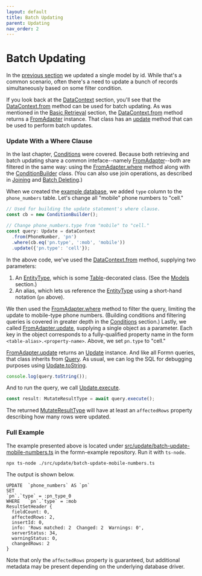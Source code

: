 ```yaml
---
layout: default
title: Batch Updating
parent: Updating
nav_order: 2
---
```


# Batch Updating

In the [previous section](./updating-a-model.html) we updated a single model by
id.  While that's a common scenario, often there's a need to update a bunch of
records simultaneously based on some filter condition.

If you look back at the [DataContext](../datacontext) section, you'll see that
the [DataContext.from](../../api-doc/latest/classes/datacontext.html#from)
method can be used for batch updating.  As was mentioned in the [Basic
Retrieval](../retrieving/basic-retrieval.html) section, the
[DataContext.from](../../api-doc/latest/classes/datacontext.html#from) method
returns a [FromAdapter](../../api-doc/latest/classes/fromadapter.html)
instance.  That class has an
[update](../../api-doc/latest/classes/fromadapter.html#update) method that can
be used to perform batch updates.

### Update With a Where Clause

In the last chapter, [Conditions](../retrieving/conditions.html) were covered.
Because both retrieving and batch updating share a common inteface--namely
[FromAdapter](../../api-doc/latest/classes/fromadapter.html)--both are filtered
in the same way: using the
[FromAdapter.where](../../api-doc/latest/classes/fromadapter.html#where) method
along with the
[ConditionBuilder](../../api-doc/latest/classes/conditionbuilder.html) class.
(You can also use join operations, as described in
[Joining](../retrieving/joining.html) and [Batch
Deleting](../deleting/batch-deleting.html).)

When we created the [example
database](../getting-started/tutorial-database-setup.html), we added `type`
column to the `phone_numbers` table.  Let's change all "mobile" phone numbers
to "cell."

```typescript
// Used for building the update statement's where clause.
const cb = new ConditionBuilder();

// Change phone_numbers.type from "mobile" to "cell."
const query: Update = dataContext
  .from(PhoneNumber, 'pn')
  .where(cb.eq('pn.type', ':mob', 'mobile'))
  .update({'pn.type': 'cell'});
```

In the above code, we've used the
[DataContext.from](../../api-doc/latest/classes/datacontext.html#from) method,
supplying two parameters:

1. An [EntityType](../../api-doc/latest/globals.html#entitytype), which is some
   [Table](../../api-doc/latest/globals.html#table)-decorated class.  (See the
   [Models](../models) section.)
2. An alias, which lets us reference the
   [EntityType](../../api-doc/latest/globals.html#entitytype) using a
   short-hand notation (`pn` above).

We then used the
[FromAdapter.where](../../api-doc/latest/classes/fromadapter.html#where) method
to filter the query, limiting the update to mobile-type phone numbers.
(Building conditions and filtering queries is covered in greater depth in the
[Conditions](../retrieving/conditions.html) section.)  Lastly, we called
[FromAdapter.update](../../api-doc/latest/classes/fromadapter.html#update),
supplying a single object as a parameter.  Each key in the object corresponds
to a fully-qualified property name in the form `<table-alias>.<property-name>`.
Above, we set `pn.type` to "cell."

[FromAdapter.update](../../api-doc/latest/classes/fromadapter.html#update)
returns an [Update](../../api-doc/latest/classes/update.html) instance.  And
like all Formn queries, that class inherits from
[Query](../../api-doc/latest/classes/query.html).  As usual, we can log the SQL
for debugging purposes using
[Update.toString](../../api-doc/latest/classes/update.html#tostring).

```typescript
console.log(query.toString());
```

And to run the query, we call
[Update.execute](../../api-doc/latest/classes/update.html#execute).

```typescript
const result: MutateResultType = await query.execute();
```

The returned
[MutateResultType](../../api-doc/latest/globals.html#mutateresulttype) will
have at least an `affectedRows` property describing how many rows were updated.

### Full Example

The example presented above is located under
[src/update/batch-update-mobile-numbers.ts](https://github.com/benbotto/formn-example/blob/master/src/update/batch-update-mobile-numbers.ts)
in the formn-example repository.  Run it with `ts-node`.

```
npx ts-node ./src/update/batch-update-mobile-numbers.ts
```

The output is shown below.

```
UPDATE  `phone_numbers` AS `pn`
SET
`pn`.`type` = :pn_type_0
WHERE   `pn`.`type` = :mob
ResultSetHeader {
  fieldCount: 0,
  affectedRows: 2,
  insertId: 0,
  info: 'Rows matched: 2  Changed: 2  Warnings: 0',
  serverStatus: 34,
  warningStatus: 0,
  changedRows: 2
}
```

Note that only the `affectedRows` property is guaranteed, but additional
metadata may be present depending on the underlying database driver.

